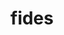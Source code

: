 ---
title: "fides"
layout: cache
categories: [package, develop]
meta: {"compilers": ["gcc@=11.1.0", "gcc@=11.4.0"], "num_specs": 30, "num_specs_by_stack": {"data-vis-sdk": 16, "e4s": 5, "e4s-neoverse-v2": 6, "e4s-neoverse_v1": 3, "root": 30}, "oss": ["ubuntu20.04", "ubuntu22.04"], "platforms": ["linux"], "stacks": ["data-vis-sdk", "e4s", "e4s-neoverse-v2", "e4s-neoverse_v1", "root"], "targets": ["neoverse_v1", "neoverse_v2", "x86_64_v3"], "versions": ["1.2.0"]}
spec_details: [{"compiler": "gcc@=11.4.0", "hash": "3fjt5hh4nux55ajl5662mdcqt7qs7uw6", "os": "ubuntu22.04", "platform": "linux", "size": "-", "stacks": ["e4s-neoverse_v1", "root"], "target": "neoverse_v1", "variants": ["build_system=cmake", "build_type=Release", "generator=make", "~ipo", "+mpi"], "versions": ["1.2.0"]}, {"compiler": "gcc@=11.1.0", "hash": "3lu4zotiqd6ihmtcdab4pamn65p2lzmx", "os": "ubuntu20.04", "platform": "linux", "size": "-", "stacks": ["data-vis-sdk", "root"], "target": "x86_64_v3", "variants": ["build_system=cmake", "build_type=Release", "generator=make", "~ipo", "+mpi"], "versions": ["1.2.0"]}, {"compiler": "gcc@=11.4.0", "hash": "3ovnrcrki7djp6l4tz3wpjjbxbhlubuk", "os": "ubuntu22.04", "platform": "linux", "size": "-", "stacks": ["e4s-neoverse-v2", "root"], "target": "neoverse_v2", "variants": ["build_system=cmake", "build_type=Release", "generator=make", "~ipo", "+mpi"], "versions": ["1.2.0"]}, {"compiler": "gcc@=11.4.0", "hash": "3wqf72k7o23nqap7rppgzan4fgxylqyq", "os": "ubuntu22.04", "platform": "linux", "size": "-", "stacks": ["e4s", "root"], "target": "x86_64_v3", "variants": ["build_system=cmake", "build_type=Release", "generator=make", "~ipo", "+mpi"], "versions": ["1.2.0"]}, {"compiler": "gcc@=11.1.0", "hash": "44oghaqie2asghgch2snhobjs3u56wcu", "os": "ubuntu20.04", "platform": "linux", "size": "-", "stacks": ["data-vis-sdk", "root"], "target": "x86_64_v3", "variants": ["build_system=cmake", "build_type=Release", "generator=make", "~ipo", "+mpi"], "versions": ["1.2.0"]}, {"compiler": "gcc@=11.4.0", "hash": "5aj4z5afwrjtsvl6qmkzhupjffcdcmk2", "os": "ubuntu22.04", "platform": "linux", "size": "-", "stacks": ["e4s", "root"], "target": "x86_64_v3", "variants": ["build_system=cmake", "build_type=Release", "generator=make", "~ipo", "+mpi"], "versions": ["1.2.0"]}, {"compiler": "gcc@=11.4.0", "hash": "6zbhclj3j4sos52en3qdrxh2f4n7x4mz", "os": "ubuntu22.04", "platform": "linux", "size": "-", "stacks": ["e4s-neoverse-v2", "root"], "target": "neoverse_v2", "variants": ["build_system=cmake", "build_type=Release", "generator=make", "~ipo", "+mpi"], "versions": ["1.2.0"]}, {"compiler": "gcc@=11.1.0", "hash": "7tutilcv4x6q33fnd27tmfgp57no3njk", "os": "ubuntu20.04", "platform": "linux", "size": "-", "stacks": ["data-vis-sdk", "root"], "target": "x86_64_v3", "variants": ["build_system=cmake", "build_type=Release", "generator=make", "~ipo", "+mpi"], "versions": ["1.2.0"]}, {"compiler": "gcc@=11.4.0", "hash": "a7vv76xkwphzr4n4esggponsfzxt275u", "os": "ubuntu22.04", "platform": "linux", "size": "-", "stacks": ["e4s", "root"], "target": "x86_64_v3", "variants": ["build_system=cmake", "build_type=Release", "generator=make", "~ipo", "+mpi"], "versions": ["1.2.0"]}, {"compiler": "gcc@=11.4.0", "hash": "d6mus4hlwtyua5xjzxmggsd5npfsc4do", "os": "ubuntu22.04", "platform": "linux", "size": "-", "stacks": ["e4s-neoverse-v2", "root"], "target": "neoverse_v2", "variants": ["build_system=cmake", "build_type=Release", "generator=make", "~ipo", "+mpi"], "versions": ["1.2.0"]}, {"compiler": "gcc@=11.4.0", "hash": "djnz6aci72edyomigryoxhly27o4mzjy", "os": "ubuntu22.04", "platform": "linux", "size": "-", "stacks": ["e4s-neoverse-v2", "root"], "target": "neoverse_v2", "variants": ["build_system=cmake", "build_type=Release", "generator=make", "~ipo", "+mpi"], "versions": ["1.2.0"]}, {"compiler": "gcc@=11.4.0", "hash": "drmjidmxs4nwe6gh5okhqxrlbrswvglo", "os": "ubuntu22.04", "platform": "linux", "size": "-", "stacks": ["e4s", "root"], "target": "x86_64_v3", "variants": ["build_system=cmake", "build_type=Release", "generator=make", "~ipo", "+mpi"], "versions": ["1.2.0"]}, {"compiler": "gcc@=11.1.0", "hash": "egypywcu7vtlxm553g6lhmw6xappr34h", "os": "ubuntu20.04", "platform": "linux", "size": "-", "stacks": ["data-vis-sdk", "root"], "target": "x86_64_v3", "variants": ["build_system=cmake", "build_type=Release", "generator=make", "~ipo", "+mpi"], "versions": ["1.2.0"]}, {"compiler": "gcc@=11.1.0", "hash": "fvxziau24ps2angxpen7rdtngqifua3v", "os": "ubuntu20.04", "platform": "linux", "size": "-", "stacks": ["data-vis-sdk", "root"], "target": "x86_64_v3", "variants": ["build_system=cmake", "build_type=Release", "generator=make", "~ipo", "+mpi"], "versions": ["1.2.0"]}, {"compiler": "gcc@=11.4.0", "hash": "gm5j5wbwwwfso2u4i4ids6xvtx34t4vj", "os": "ubuntu22.04", "platform": "linux", "size": "-", "stacks": ["e4s-neoverse_v1", "root"], "target": "neoverse_v1", "variants": ["build_system=cmake", "build_type=Release", "generator=make", "~ipo", "+mpi"], "versions": ["1.2.0"]}, {"compiler": "gcc@=11.1.0", "hash": "gpltplacqosxmz4x5wsilytdtv75ajgv", "os": "ubuntu20.04", "platform": "linux", "size": "-", "stacks": ["data-vis-sdk", "root"], "target": "x86_64_v3", "variants": ["build_system=cmake", "build_type=Release", "generator=make", "~ipo", "+mpi"], "versions": ["1.2.0"]}, {"compiler": "gcc@=11.1.0", "hash": "h3qbaymodxloipgj7o3s7b46bgy3xqkh", "os": "ubuntu20.04", "platform": "linux", "size": "-", "stacks": ["data-vis-sdk", "root"], "target": "x86_64_v3", "variants": ["build_system=cmake", "build_type=Release", "generator=make", "~ipo", "+mpi"], "versions": ["1.2.0"]}, {"compiler": "gcc@=11.1.0", "hash": "h3vynsrpipc55bckq5xpun4wygmiml5l", "os": "ubuntu20.04", "platform": "linux", "size": "-", "stacks": ["data-vis-sdk", "root"], "target": "x86_64_v3", "variants": ["build_system=cmake", "build_type=Release", "generator=make", "~ipo", "+mpi"], "versions": ["1.2.0"]}, {"compiler": "gcc@=11.1.0", "hash": "i2lmmo2w2lznrsegi3lc3oxqkwwj6ebv", "os": "ubuntu20.04", "platform": "linux", "size": "-", "stacks": ["data-vis-sdk", "root"], "target": "x86_64_v3", "variants": ["build_system=cmake", "build_type=Release", "generator=make", "~ipo", "+mpi"], "versions": ["1.2.0"]}, {"compiler": "gcc@=11.1.0", "hash": "j26mfa4fmbd5mxjta2rhy57e4w3kjoz2", "os": "ubuntu20.04", "platform": "linux", "size": "-", "stacks": ["data-vis-sdk", "root"], "target": "x86_64_v3", "variants": ["build_system=cmake", "build_type=Release", "generator=make", "~ipo", "+mpi"], "versions": ["1.2.0"]}, {"compiler": "gcc@=11.1.0", "hash": "kk3flvzovnbasoiz3pq3jbyr7k3hpiai", "os": "ubuntu20.04", "platform": "linux", "size": "-", "stacks": ["data-vis-sdk", "root"], "target": "x86_64_v3", "variants": ["build_system=cmake", "build_type=Release", "generator=make", "~ipo", "+mpi"], "versions": ["1.2.0"]}, {"compiler": "gcc@=11.4.0", "hash": "loicrvzaauty6cmwsm6esn5kmpqxrpng", "os": "ubuntu22.04", "platform": "linux", "size": "-", "stacks": ["e4s-neoverse-v2", "root"], "target": "neoverse_v2", "variants": ["build_system=cmake", "build_type=Release", "generator=make", "~ipo", "+mpi"], "versions": ["1.2.0"]}, {"compiler": "gcc@=11.1.0", "hash": "momri6ffgrxakmcxkyw7llqlr4mr6hfl", "os": "ubuntu20.04", "platform": "linux", "size": "-", "stacks": ["data-vis-sdk", "root"], "target": "x86_64_v3", "variants": ["build_system=cmake", "build_type=Release", "generator=make", "~ipo", "+mpi"], "versions": ["1.2.0"]}, {"compiler": "gcc@=11.4.0", "hash": "nagjqsefgspqvmrq425i2og2in4bpthn", "os": "ubuntu22.04", "platform": "linux", "size": "-", "stacks": ["e4s-neoverse_v1", "root"], "target": "neoverse_v1", "variants": ["build_system=cmake", "build_type=Release", "generator=make", "~ipo", "+mpi"], "versions": ["1.2.0"]}, {"compiler": "gcc@=11.4.0", "hash": "onaw2lqfj4txdwrixu6i7egfxj7u6mj3", "os": "ubuntu22.04", "platform": "linux", "size": "-", "stacks": ["e4s", "root"], "target": "x86_64_v3", "variants": ["build_system=cmake", "build_type=Release", "generator=make", "~ipo", "+mpi"], "versions": ["1.2.0"]}, {"compiler": "gcc@=11.1.0", "hash": "s5isrwxjm7jhpcnjgjgnyom2sp74ctum", "os": "ubuntu20.04", "platform": "linux", "size": "-", "stacks": ["data-vis-sdk", "root"], "target": "x86_64_v3", "variants": ["build_system=cmake", "build_type=Release", "generator=make", "~ipo", "+mpi"], "versions": ["1.2.0"]}, {"compiler": "gcc@=11.1.0", "hash": "uxos2msj6i7kg6fjghm562cjawlql25s", "os": "ubuntu20.04", "platform": "linux", "size": "-", "stacks": ["data-vis-sdk", "root"], "target": "x86_64_v3", "variants": ["build_system=cmake", "build_type=Release", "generator=make", "~ipo", "+mpi"], "versions": ["1.2.0"]}, {"compiler": "gcc@=11.1.0", "hash": "wfmd2aklvhfgnmu7qy735fbmut6jij6k", "os": "ubuntu20.04", "platform": "linux", "size": "-", "stacks": ["data-vis-sdk", "root"], "target": "x86_64_v3", "variants": ["build_system=cmake", "build_type=Release", "generator=make", "~ipo", "+mpi"], "versions": ["1.2.0"]}, {"compiler": "gcc@=11.4.0", "hash": "wkpkobzecofuwfbf3xxiwoyw3tto63cn", "os": "ubuntu22.04", "platform": "linux", "size": "-", "stacks": ["e4s-neoverse-v2", "root"], "target": "neoverse_v2", "variants": ["build_system=cmake", "build_type=Release", "generator=make", "~ipo", "+mpi"], "versions": ["1.2.0"]}, {"compiler": "gcc@=11.1.0", "hash": "z7gwzwthze6ywgwy33vob3poc3rvokw7", "os": "ubuntu20.04", "platform": "linux", "size": "-", "stacks": ["data-vis-sdk", "root"], "target": "x86_64_v3", "variants": ["build_system=cmake", "build_type=Release", "generator=make", "~ipo", "+mpi"], "versions": ["1.2.0"]}]
---